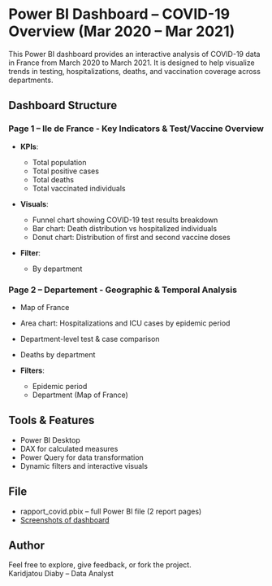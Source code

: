 # Power BI Dashboard – COVID-19 Overview (Mar 2020 – Mar 2021)

This Power BI dashboard provides an interactive analysis of COVID-19 data in France from March 2020 to March 2021. It is designed to help visualize trends in testing, hospitalizations, deaths, and vaccination coverage across departments.

## Dashboard Structure

### **Page 1 – Ile de France - Key Indicators & Test/Vaccine Overview**

- **KPIs**:
  - Total population
  - Total positive cases
  - Total deaths
  - Total vaccinated individuals

- **Visuals**:
  - Funnel chart showing COVID-19 test results breakdown
  - Bar chart: Death distribution vs hospitalized individuals
  - Donut chart: Distribution of first and second vaccine doses

- **Filter**:
  - By department


### **Page 2 – Departement - Geographic & Temporal Analysis**

- Map of France  
- Area chart: Hospitalizations and ICU cases by epidemic period  
- Department-level test & case comparison  
- Deaths by department

- **Filters**:
  - Epidemic period
  - Department (Map of France)


## Tools & Features

- Power BI Desktop
- DAX for calculated measures
- Power Query for data transformation
- Dynamic filters and interactive visuals


## File

- rapport_covid.pbix – full Power BI file (2 report pages)
- [Screenshots of dashboard](Screenshots)


## Author

Feel free to explore, give feedback, or fork the project.  
Karidjatou Diaby – Data Analyst
